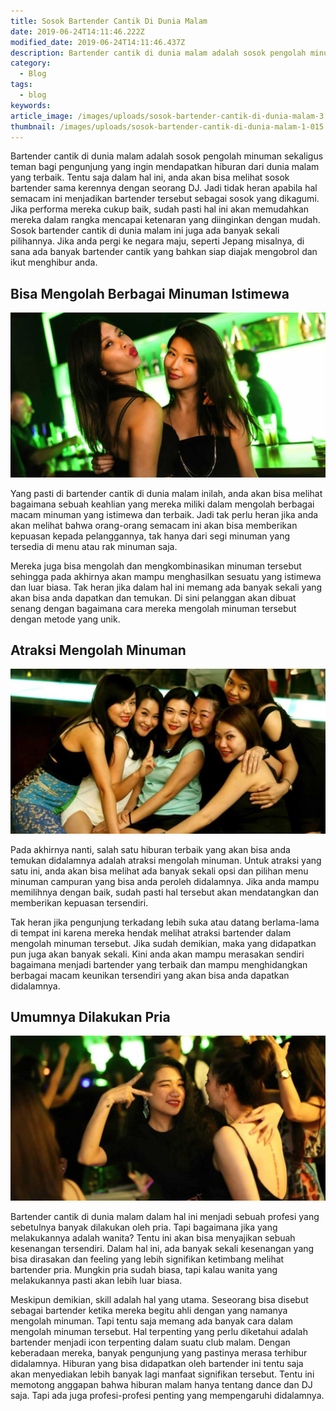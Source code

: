 ```yaml
---
title: Sosok Bartender Cantik Di Dunia Malam
date: 2019-06-24T14:11:46.222Z
modified_date: 2019-06-24T14:11:46.437Z
description: Bartender cantik di dunia malam adalah sosok pengolah minuman sekaligus teman bagi pengunjung yang ingin mendapatkan hiburan dari dunia malam.
category:
  - Blog
tags:
  - blog
keywords:
article_image: /images/uploads/sosok-bartender-cantik-di-dunia-malam-3.jpg
thumbnail: /images/uploads/sosok-bartender-cantik-di-dunia-malam-1-015.jpg
---
```

Bartender cantik di dunia malam adalah sosok pengolah minuman sekaligus teman bagi pengunjung yang ingin mendapatkan hiburan dari dunia malam yang terbaik. Tentu saja dalam hal ini, anda akan bisa melihat sosok bartender sama kerennya dengan seorang DJ. Jadi tidak heran apabila hal semacam ini menjadikan bartender tersebut sebagai sosok yang dikagumi. Jika performa mereka cukup baik, sudah pasti hal ini akan memudahkan mereka dalam rangka mencapai ketenaran yang diinginkan dengan mudah. Sosok bartender cantik di dunia malam ini juga ada banyak sekali pilihannya. Jika anda pergi ke negara maju, seperti Jepang misalnya, di sana ada banyak bartender cantik yang bahkan siap diajak mengobrol dan ikut menghibur anda.



## Bisa Mengolah Berbagai Minuman Istimewa

![Sosok Bartender Cantik Di Dunia Malam](/images/uploads/sosok-bartender-cantik-di-dunia-malam-3.jpg)

Yang pasti di bartender cantik di dunia malam inilah, anda akan bisa melihat bagaimana sebuah keahlian yang mereka miliki dalam mengolah berbagai macam minuman yang istimewa dan terbaik. Jadi tak perlu heran jika anda akan melihat bahwa orang-orang semacam ini akan bisa memberikan kepuasan kepada pelanggannya, tak hanya dari segi minuman yang tersedia di menu atau rak minuman saja.

Mereka juga bisa mengolah dan mengkombinasikan minuman tersebut sehingga pada akhirnya akan mampu menghasilkan sesuatu yang istimewa dan luar biasa. Tak heran jika dalam hal ini memang ada banyak sekali yang akan bisa anda dapatkan dan temukan. Di sini pelanggan akan dibuat senang dengan bagaimana cara mereka mengolah minuman tersebut dengan metode yang unik.



## Atraksi Mengolah Minuman

![Sosok Bartender Cantik Di Dunia Malam](/images/uploads/sosok-bartender-cantik-di-dunia-malam-2.jpg)

Pada akhirnya nanti, salah satu hiburan terbaik yang akan bisa anda temukan didalamnya adalah atraksi mengolah minuman. Untuk atraksi yang satu ini, anda akan bisa melihat ada banyak sekali opsi dan pilihan menu minuman campuran yang bisa anda peroleh didalamnya. Jika anda mampu memilihnya dengan baik, sudah pasti hal tersebut akan mendatangkan dan memberikan kepuasan tersendiri. 

Tak heran jika pengunjung terkadang lebih suka atau datang berlama-lama di tempat ini karena mereka hendak melihat atraksi bartender dalam mengolah minuman tersebut. Jika sudah demikian, maka yang didapatkan pun juga akan banyak sekali. Kini anda akan mampu merasakan sendiri bagaimana menjadi bartender yang terbaik dan mampu menghidangkan berbagai macam keunikan tersendiri yang akan bisa anda dapatkan didalamnya. 



## Umumnya Dilakukan Pria

![Sosok Bartender Cantik Di Dunia Malam](/images/uploads/sosok-bartender-cantik-di-dunia-malam-1.jpg)

Bartender cantik di dunia malam dalam hal ini menjadi sebuah profesi yang sebetulnya banyak dilakukan oleh pria. Tapi bagaimana jika yang melakukannya adalah wanita? Tentu ini akan bisa menyajikan sebuah kesenangan tersendiri. Dalam hal ini, ada banyak sekali kesenangan yang bisa dirasakan dan feeling yang lebih signifikan ketimbang melihat bartender pria. Mungkin pria sudah biasa, tapi kalau wanita yang melakukannya pasti akan lebih luar biasa. 

Meskipun demikian, skill adalah hal yang utama. Seseorang bisa disebut sebagai bartender ketika mereka begitu ahli dengan yang namanya mengolah minuman. Tapi tentu saja memang ada banyak cara dalam mengolah minuman tersebut. Hal terpenting yang perlu diketahui adalah bartender menjadi icon terpenting dalam suatu club malam. Dengan keberadaan mereka, banyak pengunjung yang pastinya merasa terhibur didalamnya. Hiburan yang bisa didapatkan oleh bartender ini tentu saja akan menyediakan lebih banyak lagi manfaat signifikan tersebut. Tentu ini memotong anggapan bahwa hiburan malam hanya tentang dance dan DJ saja. Tapi ada juga profesi-profesi penting yang mempengaruhi didalamnya.
